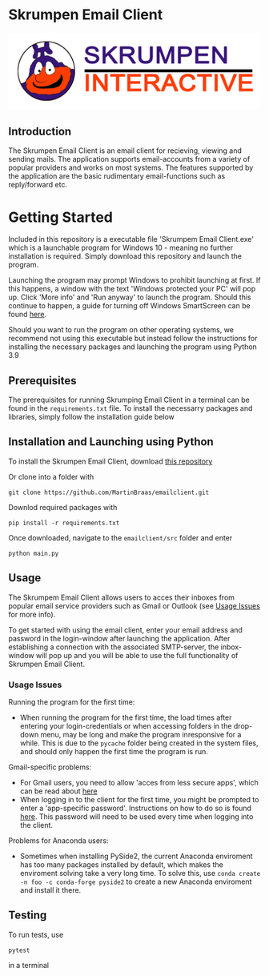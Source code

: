 # Skrumpen Email Client

![Alt  text](images/logo.png?raw=true)

## Introduction
The Skrumpen Email Client is an email client for recieving, viewing and sending mails. The application supports email-accounts from a variety of popular providers and works on most systems. The features supported by the application are the basic rudimentary email-functions such as reply/forward etc.

# Getting Started
Included in this repository is a executable file 'Skrumpem Email Client.exe' which is a launchable program for Windows 10 - meaning no further installation is required. Simply download this repository and launch the program. 

Launching the program may prompt Windows to prohibit launching at first. If this happens, a window with the text 'Windows protected your PC' will pop up. Click 'More info' and 'Run anyway' to launch the program. Should this continue to happen, a guide for turning off Windows SmartScreen can be found [here](https://www.ghacks.net/2012/11/03/turn-off-windows-protected-your-pc-windows-smartscreen/).

Should you want to run the program on other operating systems, we recommend not using this executable but instead follow the instructions for installing the necessary packages and launching the program using Python 3.9

## Prerequisites
The prerequisites for running Skrumping Email Client in a terminal can be found in the `requirements.txt` file. To install the necessarry packages and libraries, simply  follow the installation guide below

## Installation and Launching using Python
To install the Skrumpen Email Client, download [this repository](https://github.com/MartinBraas/emailclient)


Or clone into a folder with
```
git clone https://github.com/MartinBraas/emailclient.git
```

Downlod required packages with
```
pip install -r requirements.txt
```

Once downloaded, navigate to the `emailclient/src` folder and enter
```
python main.py
```

## Usage
The Skrumpem Email Client allows users to acces their inboxes from popular email service providers such as Gmail or Outlook (see [Usage Issues](#usage-issues) for more info).

To get started with using the email client, enter your email address and password in the login-window after launching the application. After establishing a connection with the associated SMTP-server, the inbox-window will pop up and you will be able to use the full functionality of Skrumpen Email Client.

### Usage Issues
Running the program for the first time:
- When running the program for the first time, the load times after entering your login-credentials or when accessing folders in the drop-down menu, may be long and make the program inresponsive for a while. This is due to the `pycache` folder being created in the system files, and should only happen the first time the program is run.

Gmail-specific problems:
- For Gmail users, you need to allow 'acces from less secure apps', which can be read about [here](https://support.google.com/a/answer/6260879?hl=en)
- When logging in to the client for the first time, you might be prompted to enter a 'app-specific password'. Instructions on how to do so is found [here](https://support.google.com/accounts/answer/185833?hl=en). This password will need to be used every time when logging into the client.

Problems for Anaconda users:
- Sometimes when installing PySide2, the current Anaconda enviroment has too many packages installed by default, which makes the enviroment solving take a very long time. To solve this, use `conda create -n foo -c conda-forge pyside2` to create a new Anaconda enviroment and install it there.

## Testing

To run tests, use
```
pytest
```
in a terminal
